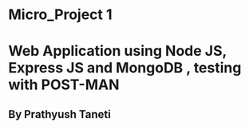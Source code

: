 # Micro_Project 1

# Web Application using Node JS, Express JS and MongoDB , testing with POST-MAN


## By Prathyush Taneti
